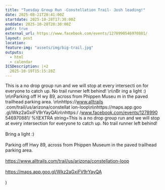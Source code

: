 ```yaml
---
title: "Tuesday Group Run -Constellation Trail- Josh leading!"
date: 2025-08-21T20:41:00Z
startdate: 2025-10-28T17:30:00Z
enddate: 2025-10-28T20:30:00Z
patr: true
external_url: https://www.facebook.com/events/1278990546970881/
layout: post
location: 
feature-img: "assets/img/big-trail.jpg"
outputs:
  - html
  - calendar
ICSDescription: |+2
  2025-10-19T15:15:20Z
---
```


This is a no drop group run and   we will stop at every intersecti  on for everyone to catch up. No   trail runner left behind! \n\nBr  ing a light :) \n\nParking off H  wy 89, across from Phippen Museu  m in the paved trailhead parking   area. \n\nhttps://www.alltrails  .com/trail/us/arizona/constellat  ion-loop\n\nhttps://maps.app.goo  .gl/Wkz2aGxiFV9rYayQA\n\nhttps:/  /www.facebook.com/events/1278990  546970881/
%!(EXTRA string=This is a no drop group run and we will stop at every intersection for everyone to catch up. No trail runner left behind! <br>
  <br>
  Bring a light &#58;) <br>
  <br>
  Parking off Hwy 89, across from Phippen Museum in the paved trailhead parking area. <br>
  <br>
  [https://www.alltrails.com/trail/us/arizona/constellation-loop<br>
](https://www.alltrails.com/trail/us/arizona/constellation-loop<br>
)  <br>
  [https://maps.app.goo.gl/Wkz2aGxiFV9rYayQA<br>
](https://maps.app.goo.gl/Wkz2aGxiFV9rYayQA<br>
)  <br>
  )
